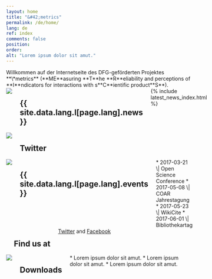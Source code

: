 ```yaml
---
layout: home
title: "&#42;metrics"
permalink: /de/home/
lang: de
ref: index
comments: false
position:
order:
alt: "Lorem ipsum dolor sit amut."
---
```

<div class="columns margin-top-4 margin-bottom-4" markdown="1">
Willkommen auf der Internetseite des DFG-geförderten Projektes **\*metrics** (**ME**asuring **T**he **R**eliability and perceptions of **I**ndicators for interactions with s**C**ientific product**S**).
</div>

<div class="columns medium-6">
    <div class="columns medium-2 featurebox__icon">
        <img src="{{ site.baseurl }}/img/pulse.svg">
    </div>
    <div class="columns medium-10">
        <h2 class="featurebox__header">{{ site.data.lang.l[page.lang].news }}</h2>
        <div class="featurebox__content">
            {% include latest_news_index.html %}
        </div>
    </div>
</div>



<div class="columns medium-6">
    <div class="columns medium-2 featurebox__icon">
        <img src="{{ site.baseurl }}/img/twitter.svg">
    </div>
    <div class="columns medium-10">
    <h2 class="featurebox__header">Twitter</h2>
    <div class="featurebox__content">
        <a
            class="twitter-timeline"
            data-dnt="true"
            data-chrome="noheader noborders nofooter"
            data-tweet-limit="3"
            href="https://twitter.com/metrics_project"></a>
        <script async src="//platform.twitter.com/widgets.js" charset="utf-8"></script>
        </div>
    </div>
</div>

<div class="columns medium-6">
    <div class="columns medium-2 featurebox__icon">
        <img src="{{ site.baseurl }}/img/calendar.svg">
    </div>
    <div class="columns medium-10">
        <h2 class="featurebox__header">{{ site.data.lang.l[page.lang].events }}</h2>
<div class="featurebox__content" markdown="1">
* 2017-03-21 \| Open Science Conference
* 2017-05-08 \| COAR Jahrestagung
* 2017-05-23 \| WikiCite
* 2017-06-01 \| Bibliothekartag
</div>
    </div>
</div>

<div class="columns medium-6">
    <div class="columns medium-2 featurebox__icon">
    </div>
    <div class="columns medium-10">
    <h2 class="featurebox__header">Find us at</h2>
        <div class="featurebox__content">
        <a href="https://twitter.com/metrics_project">Twitter</a> and <a href="https://www.facebook.com/metricsproject">Facebook</a>
        </div>
    </div>
</div>

<div class="columns medium-6">
    <div class="columns medium-2 featurebox__icon">
        <img src="{{ site.baseurl }}/img/download.svg">
    </div>
    <div class="columns medium-10">
        <h2 class="featurebox__header">Downloads</h2>
<div class="featurebox__content" markdown="1">
* Lorem ipsum dolor sit amut.
* Lorem ipsum dolor sit amut.
* Lorem ipsum dolor sit amut.
</div>
    </div>
</div>

